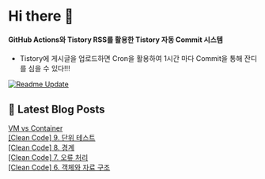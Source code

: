 
# Hi there 👋

#### GitHub Actions와 Tistory RSS를 활용한 Tistory 자동 Commit 시스템

- Tistory에 게시글을 업로드하면 Cron을 활용하여 1시간 마다 Commit을 통해 잔디를 심을 수 있다!!!

[![Readme Update](https://github.com/ParkSeYun98/Tistory/actions/workflows/main.yml/badge.svg)](https://github.com/ParkSeYun98/Tistory/actions/workflows/main.yml) <br>

## 📕 Latest Blog Posts

<a href=https://developisntcool.tistory.com/entry/VM-vs-Container>VM vs Container</a></br><a href=https://developisntcool.tistory.com/entry/Clean-Code-9-%EB%8B%A8%EC%9C%84-%ED%85%8C%EC%8A%A4%ED%8A%B8>[Clean Code] 9. 단위 테스트</a></br><a href=https://developisntcool.tistory.com/entry/Clean-Code-8-%EA%B2%BD%EA%B3%84>[Clean Code] 8. 경계</a></br><a href=https://developisntcool.tistory.com/entry/Clean-Code-7-%EC%98%A4%EB%A5%98-%EC%B2%98%EB%A6%AC>[Clean Code] 7. 오류 처리</a></br><a href=https://developisntcool.tistory.com/entry/Clean-Code-6-%EA%B0%9D%EC%B2%B4%EC%99%80-%EC%9E%90%EB%A3%8C-%EA%B5%AC%EC%A1%B0>[Clean Code] 6. 객체와 자료 구조</a></br>